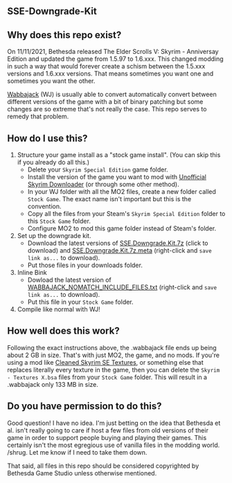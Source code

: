 ## SSE-Downgrade-Kit

## Why does this repo exist?

On 11/11/2021, Bethesda released The Elder Scrolls V: Skyrim - Anniversay Edition and updated the game from 1.5.97 to 1.6.xxx. This changed modding in such a way that would forever create a schism between the 1.5.xxx versions and 1.6.xxx versions. That means sometimes you want one and sometimes you want the other.

[Wabbajack](http://www.wabbajack.org/) (WJ) is usually able to convert automatically convert between different versions of the game with a bit of binary patching but some changes are so extreme that's not really the case. This repo serves to remedy that problem.

## How do I use this?

1. Structure your game install as a "stock game install". (You can skip this if you already do all this.)
   * Delete your `Skyrim Special Edition` game folder.
   * Install the version of the game you want to mod with [Unofficial Skyrim Downloader](https://www.nexusmods.com/skyrimspecialedition/mods/61756) (or through some other method).
   * In your WJ folder with all the MO2 files, create a new folder called `Stock Game`. The exact name isn't important but this is the convention.
   * Copy all the files from your Steam's `Skyrim Special Edition` folder to this `Stock Game` folder.
   * Configure MO2 to mod this game folder instead of Steam's folder.
2. Set up the downgrade kit.
   * Download the latest versions of [SSE.Downgrade.Kit.7z](https://github.com/LostDragonist/SSE-Downgrade-Kit/raw/main/SSE.Downgrade.Kit.7z) (click to download) and [SSE.Downgrade.Kit.7z.meta](https://raw.githubusercontent.com/LostDragonist/SSE-Downgrade-Kit/main/SSE.Downgrade.Kit.7z.meta) (right-click and `save link as...` to download).
   * Put those files in your downloads folder.
3. Inline Bink
   * Dowload the latest version of [WABBAJACK_NOMATCH_INCLUDE_FILES.txt](https://raw.githubusercontent.com/LostDragonist/SSE-Downgrade-Kit/main/WABBAJACK_NOMATCH_INCLUDE_FILES.txt) (right-click and `save link as...` to download).
   * Put this file in your `Stock Game` folder.
4. Compile like normal with WJ!

## How well does this work?

Following the exact instructions above, the .wabbajack file ends up being about 2 GB in size. That's with just MO2, the game, and no mods. If you're using a mod like [Cleaned Skyrim SE Textures](https://www.nexusmods.com/skyrimspecialedition/mods/38775), or something else that replaces literally every texture in the game, then you can delete the `Skyrim - Textures X.bsa` files from your `Stock Game` folder. This will result in a .wabbajack only 133 MB in size.

## Do you have permission to do this?

Good question! I have no idea. I'm just betting on the idea that Bethesda et al. isn't really going to care if host a few files from old versions of their game in order to support people buying and playing their games. This certainly isn't the most egregious use of vanilla files in the modding world. /shrug. Let me know if I need to take them down.

That said, all files in this repo should be considered copyrighted by Bethesda Game Studio unless otherwise mentioned.
